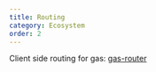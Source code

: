 ```yaml
---
title: Routing
category: Ecosystem
order: 2
---
```


Client side routing for gas: [gas-router](https://github.com/gascore/gas-router)